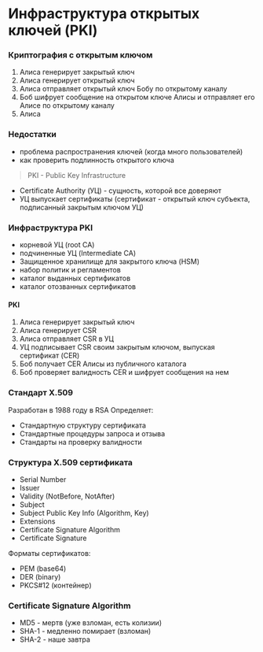 # Инфраструктура открытых ключей (PKI)

### Криптография с открытым ключом 

1. Алиса генерирует закрытый ключ 
2. Алиса генерирует открытый ключ
3. Алиса отправляет открытый ключ Бобу по открытому каналу
4. Боб шифрует сообщение на открытом ключе Алисы и отправляет его Алисе по открытому каналу
5. Алиса 

### Недостатки 

- проблема распространения ключей (когда много пользователей)
- как проверить подлинность открытого ключа

> PKI - Public Key Infrastructure

- Certificate Authority (УЦ) - сущность, которой все доверяют
- УЦ выпускает сертификаты (сертификат - открытый ключ субъекта, подписанный закрытым ключом УЦ)

### Инфраструктура PKI 

- корневой УЦ (root CA)
- подчиненные УЦ (Intermediate CA)
- Защищенное хранилище для закрытого ключа (HSM)
- набор политик и регламентов
- каталог выданных сертификатов
- каталог отозванных сертификатов


#### PKI

1. Алиса генерирует закрытый ключ
2. Алиса генерирует CSR
3. Алиса отправляет CSR в УЦ 
4. УЦ подписывает CSR своим закрытым ключом, выпуская сертификат (CER)
5. Боб получает CER Алисы из публичного каталога 
6. Боб проверяет валидность CER и шифрует сообщения на нем



### Стандарт X.509

Разработан в 1988 году в RSA
Определяет:

- Стандартную структуру сертификата
- Стандартные процедуры запроса и отзыва
- Стандарты на проверку валидности

### Структура X.509 сертификата

- Serial Number
- Issuer
- Validity (NotBefore, NotAfter)
- Subject 
- Subject Public Key Info (Algorithm, Key)
- Extensions 
- Certificate Signature Algorithm
- Certificate Signature 

Форматы сертификатов:

- PEM (base64) 
- DER (binary)
- PKCS#12 (контейнер)

### Certificate Signature Algorithm

- MD5 - мертв (уже взломан, есть колизии)
- SHA-1 - медленно помирает (взломан)
- SHA-2 - наше завтра


